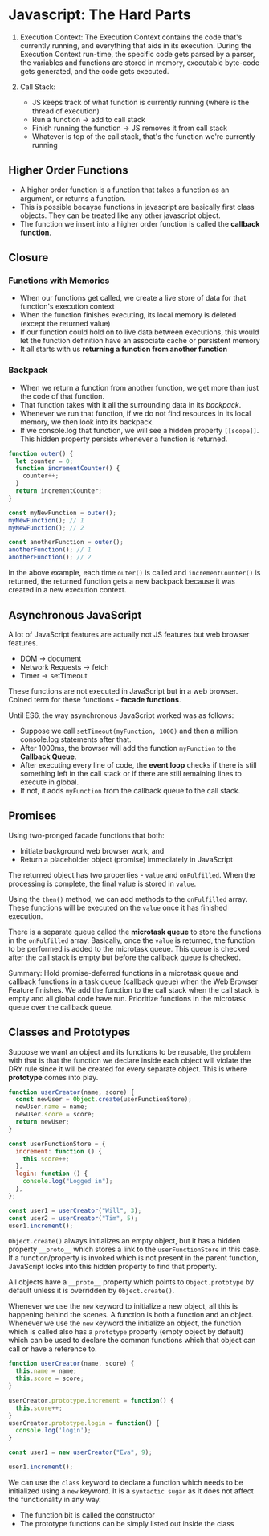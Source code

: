 # Javascript: The Hard Parts

1. Execution Context: The Execution Context contains the code that's currently running, and everything that aids in its execution. During the Execution Context run-time, the specific code gets parsed by a parser, the variables and functions are stored in memory, executable byte-code gets generated, and the code gets executed.

2. Call Stack:
   - JS keeps track of what function is currently running (where is the thread of execution)
   - Run a function -> add to call stack
   - Finish running the function -> JS removes it from call stack
   - Whatever is top of the call stack, that's the function we're currently running

## Higher Order Functions

- A higher order function is a function that takes a function as an argument, or returns a function.
- This is possible becayse functions in javascript are basically first class objects. They can be treated like any other javascript object.
- The function we insert into a higher order function is called the **callback function**.

## Closure

### Functions with Memories

- When our functions get called, we create a live store of data for that function's execution context
- When the function finishes executing, its local memory is deleted (except the returned value)
- If our function could hold on to live data between executions, this would let the function definition have an associate cache or persistent memory
- It all starts with us **returning a function from another function**

### Backpack

- When we return a function from another function, we get more than just the code of that function.
- That function takes with it all the surrounding data in its _backpack_.
- Whenever we run that function, if we do not find resources in its local memory, we then look into its backpack.
- If we console.log that function, we will see a hidden property `[[scope]]`. This hidden property persists whenever a function is returned.

```js
function outer() {
  let counter = 0;
  function incrementCounter() {
    counter++;
  }
  return incrementCounter;
}

const myNewFunction = outer();
myNewFunction(); // 1
myNewFunction(); // 2

const anotherFunction = outer();
anotherFunction(); // 1
anotherFunction(); // 2
```

In the above example, each time `outer()` is called and `incrementCounter()` is returned, the returned function gets a new backpack because it was created in a new execution context.

## Asynchronous JavaScript

A lot of JavaScript features are actually not JS features but web browser features.

- DOM -> document
- Network Requests -> fetch
- Timer -> setTimeout

These functions are not executed in JavaScript but in a web browser. Coined term for these functions - **facade functions**.

Until ES6, the way asynchronous JavaScript worked was as follows:

- Suppose we call `setTimeout(myFunction, 1000)` and then a million console.log statements after that.
- After 1000ms, the browser will add the function `myFunction` to the **Callback Queue**.
- After executing every line of code, the **event loop** checks if there is still something left in the call stack or if there are still remaining lines to execute in global.
- If not, it adds `myFunction` from the callback queue to the call stack.

## Promises

Using two-pronged facade functions that both:

- Initiate background web browser work, and
- Return a placeholder object (promise) immediately in JavaScript

The returned object has two properties - `value` and `onFulfilled`.
When the processing is complete, the final value is stored in `value`.

Using the `then()` method, we can add methods to the `onFulfilled` array. These functions will be executed on the `value` once it has finished execution.

There is a separate queue called the **microtask queue** to store the functions in the `onFulfilled` array. Basically, once the `value` is returned, the function to be performed is added to the microtask queue. This queue is checked after the call stack is empty but before the callback queue is checked.

Summary: Hold promise-deferred functions in a microtask queue and callback functions in a task queue (callback queue) when the Web Browser Feature finishes. We add the function to the call stack when the call stack is empty and all global code have run. Prioritize functions in the microtask queue over the callback queue.

## Classes and Prototypes

Suppose we want an object and its functions to be reusable, the problem with that is that the function we declare inside each object will violate the DRY rule since it will be created for every separate object. This is where **prototype** comes into play.

```js
function userCreator(name, score) {
  const newUser = Object.create(userFunctionStore);
  newUser.name = name;
  newUser.score = score;
  return newUser;
}

const userFunctionStore = {
  increment: function () {
    this.score++;
  },
  login: function () {
    console.log("Logged in");
  },
};

const user1 = userCreator("Will", 3);
const user2 = userCreator("Tim", 5);
user1.increment();
```

`Object.create()` always initializes an empty object, but it has a hidden property `__proto__` which stores a link to the `userFunctionStore` in this case. If a function/property is invoked which is not present in the parent function, JavaScript looks into this hidden property to find that property.

All objects have a `__proto__` property which points to `Object.prototype` by default unless it is overridden by `Object.create()`.

Whenever we use the `new` keyword to initialize a new object, all this is happening behind the scenes.
A function is both a function and an object. Whenever we use the `new` keyword the initialize an object, the function which is called also has a `prototype` property (empty object by default) which can be used to declare the common functions which that object can call or have a reference to.

```js
function userCreator(name, score) {
  this.name = name;
  this.score = score;
}

userCreator.prototype.increment = function() {
  this.score++;
}
userCreator.prototype.login = function() {
  console.log('login');
}

const user1 = new userCreator("Eva", 9);

user1.increment();
```

We can use the `class` keyword to declare a function which needs to be initialized using a `new` keyword.
It is a `syntactic sugar` as it does not affect the functionality in any way.

- The function bit is called the constructor
- The prototype functions can be simply listed out inside the class
